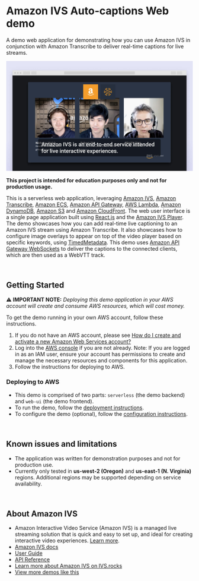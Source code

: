# Amazon IVS Auto-captions Web demo

A demo web application for demonstrating how you can use Amazon IVS in conjunction with Amazon Transcribe to deliver real-time captions for live streams.

![Auto-captions demo](auto-captions-demo.jpg)

**This project is intended for education purposes only and not for production usage.**

This is a serverless web application, leveraging [Amazon IVS](https://aws.amazon.com/ivs/), [Amazon Transcribe](https://aws.amazon.com/transcribe/), [Amazon ECS](https://aws.amazon.com/ecs/), [Amazon API Gateway](https://aws.amazon.com/api-gateway/), [AWS Lambda](https://aws.amazon.com/lambda/), [Amazon DynamoDB](https://aws.amazon.com/dynamodb), [Amazon S3](https://aws.amazon.com/s3/) and [Amazon CloudFront](https://aws.amazon.com/cloudfront/). The web user interface is a single page application built using [React.js](https://reactjs.org/) and the [Amazon IVS Player](https://docs.aws.amazon.com/ivs/latest/userguide/player.html). The demo showcases how you can add real-time live captioning to an Amazon IVS stream using Amazon Transcribe. It also showcases how to configure image overlays to appear on top of the video player based on specific keywords, using [TimedMetadata](https://docs.aws.amazon.com/ivs/latest/userguide/metadata.html). This demo uses [Amazon API Gateway WebSockets](https://docs.aws.amazon.com/apigateway/latest/developerguide/apigateway-websocket-api.html) to deliver the captions to the connected clients, which are then used as a WebVTT track.

<br>

## Getting Started

⚠️ **IMPORTANT NOTE:** *Deploying this demo application in your AWS account will create and consume AWS resources, which will cost money.*

To get the demo running in your own AWS account, follow these instructions.

1. If you do not have an AWS account, please see [How do I create and activate a new Amazon Web Services account?](https://aws.amazon.com/premiumsupport/knowledge-center/create-and-activate-aws-account/)
2. Log into the [AWS console](https://console.aws.amazon.com/) if you are not already. Note: If you are logged in as an IAM user, ensure your account has permissions to create and manage the necessary resources and components for this application.
3. Follow the instructions for deploying to AWS.

### Deploying to AWS
* This demo is comprised of two parts: `serverless` (the demo backend) and `web-ui` (the demo frontend).
* To run the demo, follow the [deployment instructions](./deployment/README.md).
* To configure the demo (optional), follow the [configuration instructions](./configuration/README.md).

<br>

## Known issues and limitations
* The application was written for demonstration purposes and not for production use.
* Currently only tested in **us-west-2 (Oregon)** and **us-east-1 (N. Virginia)** regions. Additional regions may be supported depending on service availability.

<br>

## About Amazon IVS
* Amazon Interactive Video Service (Amazon IVS) is a managed live streaming solution that is quick and easy to set up, and ideal for creating interactive video experiences. [Learn more](https://aws.amazon.com/ivs/).
* [Amazon IVS docs](https://docs.aws.amazon.com/ivs/)
* [User Guide](https://docs.aws.amazon.com/ivs/latest/userguide/)
* [API Reference](https://docs.aws.amazon.com/ivs/latest/APIReference/)
* [Learn more about Amazon IVS on IVS.rocks](https://ivs.rocks/)
* [View more demos like this](https://ivs.rocks/examples)
  
